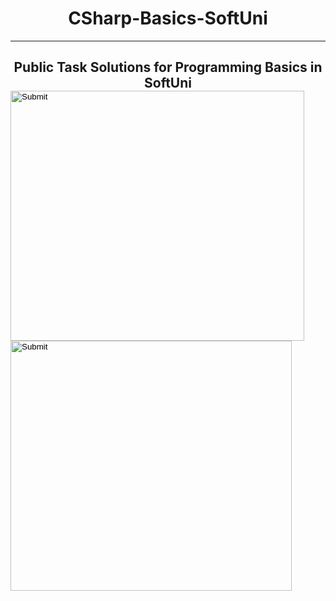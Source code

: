 <!DOCTYPE html>
<html>
<head>
<center><h1>CSharp-Basics-SoftUni</center>
</head>
<body>

<hr>

<h2> <center>Public Task Solutions for Programming Basics in SoftUni</center>
<form action="/action_page.php">
  
<input type="image" src="https://repository-images.githubusercontent.com/247710617/3549f980-2284-11eb-864b-b4c9df80125f" alt="Submit" width="470" height="400"> 
<input type="image" src="https://avatars.githubusercontent.com/u/6661899?s=280&v=4" alt="Submit" width="450" height="400"> 
</form>

</body>
</html>
